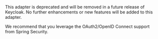 This adapter is deprecated and will be removed in a future release of Keycloak. No further enhancements or new features will be added to this adapter.

We recommend that you leverage the OAuth2/OpenID Connect support from Spring Security.
